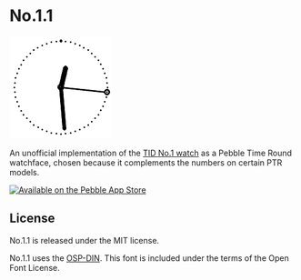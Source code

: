 # No.1.1

![screenshot](screenshot.png)

An unofficial implementation of the
[TID No.1 watch](http://tidwatches.com/product/tid-no1-white-tan-leather)
as a Pebble Time Round watchface, chosen because it complements the numbers on
certain PTR models.

[![Available on the Pebble App Store](http://pblweb.com/badge/565e4d60df5955cf1d00008a/black/medium)](https://apps.getpebble.com/applications/565e4d60df5955cf1d00008a)

## License

No.1.1 is released under the MIT license.

No.1.1 uses the [OSP-DIN](http://ospublish.constantvzw.org/foundry/osp-din/).
This font is included under the terms of the Open Font License.
